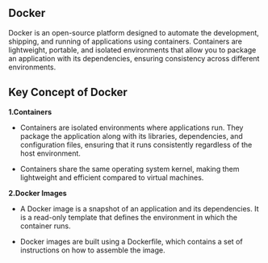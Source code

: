 ## Docker
Docker is an open-source platform designed to automate the development, shipping, and running of applications using containers. 
Containers are lightweight, portable, and isolated environments that allow you to package an application with its dependencies, ensuring consistency across different environments.

## Key Concept of Docker 
**1.Containers** 
   
   - Containers are isolated environments where applications run. They package the application along with its libraries, dependencies, and configuration files, ensuring that it runs consistently regardless of the host environment.
  
   - Containers share the same operating system kernel, making them lightweight and efficient compared to virtual machines.

**2.Docker Images**
 
   - A Docker image is a snapshot of an application and its dependencies. It is a read-only template that defines the environment in which the container runs.
   
   - Docker images are built using a Dockerfile, which contains a set of instructions on how to assemble the image. 
